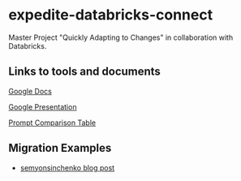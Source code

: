 # expedite-databricks-connect
Master Project "Quickly Adapting to Changes" in collaboration with Databricks.

## Links to tools and documents
[Google Docs](https://docs.google.com/document/d/1tK_c16VeqnaCH_zGIDAniX0dn4n3D9JOet2HC2mvnDc/edit?usp=sharing)

[Google Presentation](https://docs.google.com/presentation/d/1weDPT_PqyhPAbvWtT8X4rUJAG2AY0wSjm0xntYPNEXk/edit?usp=sharing)

[Prompt Comparison Table](https://docs.google.com/spreadsheets/d/1i-gbJA5AMgQzv4gk7S6qcKBAfWoZdDpxRPmaWZf9cp4/edit?gid=0#gid=0)

## Migration Examples
- [semyonsinchenko blog post](https://semyonsinchenko.github.io/ssinchenko/post/porting_deequ_to_sparkconnect/)

